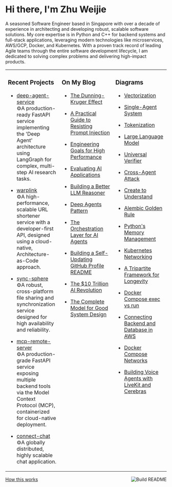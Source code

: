 # Hi there, I'm Zhu Weijie

A seasoned Software Engineer based in Singapore with over a decade of experience in architecting and developing robust, scalable software solutions. My core expertise is in Python and C++ for backend systems and full-stack applications, leveraging modern technologies like microservices, AWS/GCP, Docker, and Kubernetes. With a proven track record of leading Agile teams through the entire software development lifecycle, I am dedicated to solving complex problems and delivering high-impact products.

<table>
<tr>
<td valign="top" width="33%">

### Recent Projects
<!-- recent_projects starts -->
* [deep-agent-service](https://github.com/zhu-weijie/deep-agent-service)<br/>⚙️A production-ready FastAPI service implementing the 'Deep Agent' architecture using LangGraph for complex, multi-step AI research tasks.

* [warplink](https://github.com/zhu-weijie/warplink)<br/>⚙️A high-performance, scalable URL shortener service with a developer-first API, designed using a cloud-native, Architecture-as-Code approach.

* [sync-sphere](https://github.com/zhu-weijie/sync-sphere)<br/>⚙️A robust, cross-platform file sharing and synchronization service designed for high availability and reliability.

* [mcp-remote-server](https://github.com/zhu-weijie/mcp-remote-server)<br/>⚙️A production-grade FastAPI service exposing multiple backend tools via the Model Context Protocol (MCP), containerized for cloud-native deployment.

* [connect-chat](https://github.com/zhu-weijie/connect-chat)<br/>⚙️A globally distributed, highly scalable chat application.
<!-- recent_projects ends -->

</td>
<td valign="top" width="33%">

### On My Blog
<!-- blog starts -->
* [The Dunning-Kruger Effect](https://zhu-weijie.github.io/posts/2025-09-27-dunning-kruger-effect/)

* [A Practical Guide to Resisting Prompt Injection](https://zhu-weijie.github.io/posts/2025-09-24-resisting-prompt-injection/)

* [Engineering Goals for High Performance](https://zhu-weijie.github.io/posts/2025-09-17-high-performance/)

* [Evaluating AI Applications](https://zhu-weijie.github.io/posts/2025-09-12-evaluating-ai-applications/)

* [Building a Better LLM Reasoner](https://zhu-weijie.github.io/posts/2025-09-10-llm-reasoner/)

* [Deep Agents Pattern](https://zhu-weijie.github.io/posts/2025-09-10-deep-agents/)

* [The Orchestration Layer for AI Agents](https://zhu-weijie.github.io/posts/2025-09-01-the-orchestration-layer-for-ai-agents/)

* [Building a Self-Updating GitHub Profile README](https://zhu-weijie.github.io/posts/2025-08-31-building-a-self-updating-github-profile-readme/)

* [The $10 Trillion AI Revolution](https://zhu-weijie.github.io/posts/2025-08-31-the-ten-trillion-dollars-ai-revolution/)

* [The Complete Model for Good System Design](https://zhu-weijie.github.io/posts/2025-08-31-the-complete-model-for-good-system-design/)
<!-- blog ends -->

</td>
<td valign="top" width="33%">

### Diagrams
<!-- diagrams starts -->
* [Vectorization](https://zhu-weijie.github.io/posts/2025-09-27-vectorization/)

* [Single-Agent System](https://zhu-weijie.github.io/posts/2025-09-26-single-agent-system/)

* [Tokenization](https://zhu-weijie.github.io/posts/2025-09-26-tokenization/)

* [Large Language Model](https://zhu-weijie.github.io/posts/2025-09-26-llm/)

* [Universal Verifier](https://zhu-weijie.github.io/posts/2025-09-25-universal-verifier/)

* [Cross-Agent Attack](https://zhu-weijie.github.io/posts/2025-09-25-cross-agent-attack/)

* [Create to Understand](https://zhu-weijie.github.io/posts/2025-09-25-create-to-understand/)

* [Alembic Golden Rule](https://zhu-weijie.github.io/posts/2025-09-24-alembic/)

* [Python's Memory Management](https://zhu-weijie.github.io/posts/2025-09-24-python-memory-management/)

* [Kubernetes Networking](https://zhu-weijie.github.io/posts/2025-09-24-kubernetes-networking/)

* [A Tripartite Framework for Longevity](https://zhu-weijie.github.io/posts/2025-09-24-longevity/)

* [Docker Compose exec vs run](https://zhu-weijie.github.io/posts/2025-09-24-docker-compose-exec-vs-run/)

* [Connecting Backend and Database in AWS](https://zhu-weijie.github.io/posts/2025-09-24-connect-backend-and-database-in-aws/)

* [Docker Compose Networks](https://zhu-weijie.github.io/posts/2025-09-24-docker-compose-networks/)

* [Building Voice Agents with LiveKit and Cerebras](https://zhu-weijie.github.io/posts/2025-09-23-ai-sales-agent/)
<!-- diagrams ends -->

</td>
</tr>
</table>

<a href="https://github.com/zhu-weijie/zhu-weijie/actions"><img src="https://github.com/zhu-weijie/zhu-weijie/workflows/Build%20README/badge.svg" align="right" alt="Build README"></a><a href="https://zhu-weijie.github.io/posts/2025-08-31-building-a-self-updating-github-profile-readme/">How this works</a>
